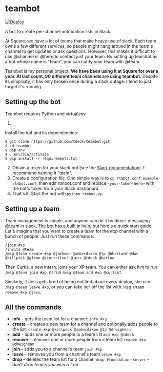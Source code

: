 teambot
=======

[![Deploy](https://www.herokucdn.com/deploy/button.svg)](https://heroku.com/deploy)

A bot to create per-channel notification lists in Slack.

At Square, we have a lot of teams that make heavy use of slack. Each team owns a few different services, so people might hang around in the team's channel to get updates or ask questions. However, this makes it difficult to use @channel or @here to contact just your team.
By setting up teambot as a bot whose name is "team", you can notify your team with @team.

Teambot is my personal project. **We have been using it at Square for over a year. At last count, 90 different team channels are using teambot.** Despite its simplicity, it has only broken once during a slack outage. I tend to just forget it's running.

Setting up the bot
------------------
Teambot requires Python and virtualenv.

1.
Install the bot and its dependencies:
```shell
$ git clone https://github.com/tdeck/teambot.git
$ cd teambot
$ pip env
$ . env/bin/activate
$ pip install -r requirements.txt
```
2. Obtain a token for your slack bot (see the [Slack documentation](https://api.slack.com/getting-started)). I recommend naming it "team".
3. Create a configuration file. One simple way is to `cp rtmbot.conf.example rtmbot.conf`, then edit rtmbot.conf and replace `<your-token-here>` with the bot's token from your Slack dashboard.
4. That's it. Start the bot with `python rtmbot.py`.

Setting up a team
-----------------
Team management is simple, and anyone can do it by direct-messaging @team in slack. The bot has a built in help, but here's a quick start guide. Let's imagine that you want to create a team for the #xp channel with a bunch of people. Just run these commands:

```
/join #xp
/invite @team
/msg @team create #xp @jackson @amberdixon @tp @bhartard @dan @killpack @glenn @scottsilver @jess @tdeck @barlow
```

Then Curtis, a new intern, joins your XP team. You can either ask him to run `/msg @team join #xp`, or run `/msg @team add #xp @curtisf`.

Similarly, if Jess gets tired of being notified about every deploy, she can `/msg @team leave #xp`, or you can take her off the list with `/msg @team remove #xp @jess`.

All the commands
----------------
- **info** - gets the team list for a channel:
```info #xp```
- **create** - creates a new team for a channel and optionally adds people to the list:
```create #xp @killpack @amberdixon @tp @dneighman```
- **add** - adds one or more people to a team list
```add #xp @tdeck```
- **remove** - removes one or more people from a team list
```remove #xp @dneighman```
- **join** - adds you to a channel's team
```join #xp```
- **leave** - removes you from a channel's team
```leave #xp```
- **drop** - deletes the team list for a channel
```drop #foundation-server``` - *don't drop teams you weren't on*
